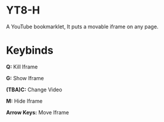 # YT8-H
A YouTube bookmarklet, It puts a movable iframe on any page.

# Keybinds
**Q:** Kill Iframe <br />  

**G:** Show Iframe <br />  

**(TBA)C:** Change Video <br />  

**M:** Hide Iframe <br />  

**Arrow Keys:** Move Iframe <br />  

